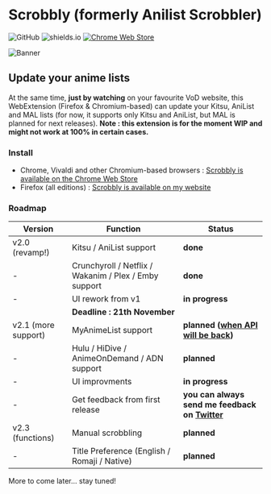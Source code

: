 # Scrobbly (formerly Anilist Scrobbler)

![GitHub](https://img.shields.io/github/license/leonekmi/anilist-scrobbler.svg)
![shields.io](https://img.shields.io/badge/browsers-chromium--based%2C%20firefox-green.svg)
[![Chrome Web Store](https://img.shields.io/chrome-web-store/v/bghcjdikmfopmhpgcocpgfefjppkfjpn.svg)](https://chrome.google.com/webstore/detail/scrobbly/bghcjdikmfopmhpgcocpgfefjppkfjpn)

![Banner](https://scrobbly.leonekmi.fr/banner_github.png)

## Update your anime lists

At the same time, **just by watching** on your favourite VoD website, this WebExtension (Firefox & Chromium-based) can update your Kitsu, AniList and MAL lists (for now, it supports only Kitsu and AniList, but MAL is planned for next releases).
**Note : this extension is for the moment WIP and might not work at 100% in certain cases.**

### Install

- Chrome, Vivaldi and other Chromium-based browsers : [Scrobbly is available on the Chrome Web Store](https://chrome.google.com/webstore/detail/scrobbly/bghcjdikmfopmhpgcocpgfefjppkfjpn)
- Firefox (all editions) : [Scrobbly is available on my website](https://scrobbly.leonekmi.fr/firefox/scrobbly-0.0.5-fx.xpi)

### Roadmap

| Version             | Function                                              | Status                                                                                                     |
|---------------------|-------------------------------------------------------|------------------------------------------------------------------------------------------------------------|
| v2.0 (revamp!)      | Kitsu / AniList support                               | **done**                                                                                                   |
| -                   | Crunchyroll / Netflix / Wakanim / Plex / Emby support | **done**                                                                                                   |
| -                   | UI rework from v1                                     | **in progress**                                                                                            |
|                     | **Deadline : 21th November**                          |                                                                                                            |
| v2.1 (more support) | MyAnimeList support                                   | **planned ([when API will be back](https://myanimelist.net/forum/?topicid=1740204&show=400#msg56198138))** |
| -                   | Hulu / HiDive / AnimeOnDemand / ADN support           | **planned**                                                                                                |
| -                   | UI improvments                                        | **in progress**                                                                                            |
| -                   | Get feedback from first release                       | **you can always send me feedback on [Twitter](https://twitter.com/leonekmi)**                             |
| v2.3 (functions)    | Manual scrobbling                                     | **planned**                                                                                                |
| -                   | Title Preference (English / Romaji / Native)          | **planned**                                                                                                |

More to come later... stay tuned!
